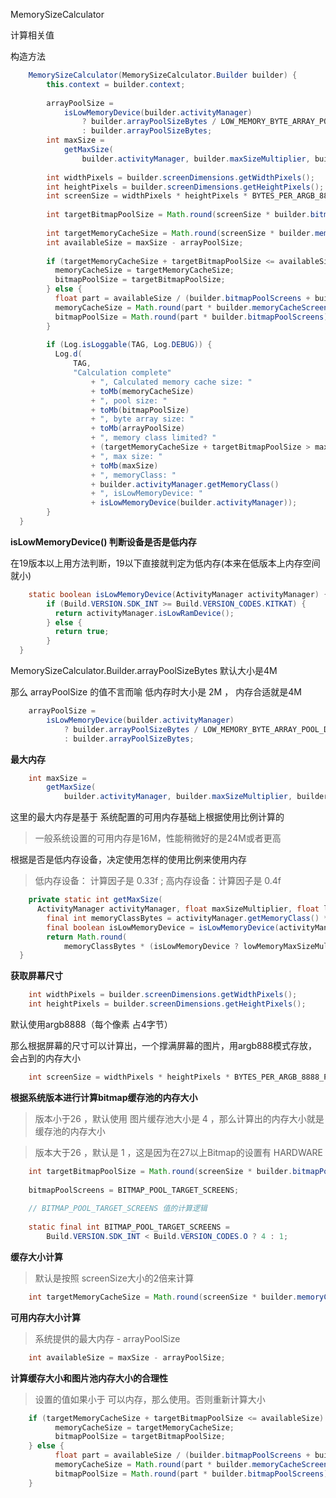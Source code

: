 MemorySizeCalculator

计算相关值

构造方法
```java
    MemorySizeCalculator(MemorySizeCalculator.Builder builder) {
        this.context = builder.context;
    
        arrayPoolSize =
            isLowMemoryDevice(builder.activityManager)
                ? builder.arrayPoolSizeBytes / LOW_MEMORY_BYTE_ARRAY_POOL_DIVISOR
                : builder.arrayPoolSizeBytes;
        int maxSize =
            getMaxSize(
                builder.activityManager, builder.maxSizeMultiplier, builder.lowMemoryMaxSizeMultiplier);
    
        int widthPixels = builder.screenDimensions.getWidthPixels();
        int heightPixels = builder.screenDimensions.getHeightPixels();
        int screenSize = widthPixels * heightPixels * BYTES_PER_ARGB_8888_PIXEL;
    
        int targetBitmapPoolSize = Math.round(screenSize * builder.bitmapPoolScreens);
    
        int targetMemoryCacheSize = Math.round(screenSize * builder.memoryCacheScreens);
        int availableSize = maxSize - arrayPoolSize;
    
        if (targetMemoryCacheSize + targetBitmapPoolSize <= availableSize) {
          memoryCacheSize = targetMemoryCacheSize;
          bitmapPoolSize = targetBitmapPoolSize;
        } else {
          float part = availableSize / (builder.bitmapPoolScreens + builder.memoryCacheScreens);
          memoryCacheSize = Math.round(part * builder.memoryCacheScreens);
          bitmapPoolSize = Math.round(part * builder.bitmapPoolScreens);
        }
    
        if (Log.isLoggable(TAG, Log.DEBUG)) {
          Log.d(
              TAG,
              "Calculation complete"
                  + ", Calculated memory cache size: "
                  + toMb(memoryCacheSize)
                  + ", pool size: "
                  + toMb(bitmapPoolSize)
                  + ", byte array size: "
                  + toMb(arrayPoolSize)
                  + ", memory class limited? "
                  + (targetMemoryCacheSize + targetBitmapPoolSize > maxSize)
                  + ", max size: "
                  + toMb(maxSize)
                  + ", memoryClass: "
                  + builder.activityManager.getMemoryClass()
                  + ", isLowMemoryDevice: "
                  + isLowMemoryDevice(builder.activityManager));
        }
  }
```

**isLowMemoryDevice() 判断设备是否是低内存**

在19版本以上用方法判断，19以下直接就判定为低内存(本来在低版本上内存空间就小)
```java
    static boolean isLowMemoryDevice(ActivityManager activityManager) {
        if (Build.VERSION.SDK_INT >= Build.VERSION_CODES.KITKAT) {
          return activityManager.isLowRamDevice();
        } else {
          return true;
        }
  }
```

MemorySizeCalculator.Builder.arrayPoolSizeBytes 默认大小是4M

那么 arrayPoolSize 的值不言而喻 低内存时大小是 2M ， 内存合适就是4M
```java
    arrayPoolSize =
        isLowMemoryDevice(builder.activityManager)
            ? builder.arrayPoolSizeBytes / LOW_MEMORY_BYTE_ARRAY_POOL_DIVISOR
            : builder.arrayPoolSizeBytes;
```

**最大内存**

```java
    int maxSize =
        getMaxSize(
            builder.activityManager, builder.maxSizeMultiplier, builder.lowMemoryMaxSizeMultiplier);
```
这里的最大内存是基于 系统配置的可用内存基础上根据使用比例计算的
> 一般系统设置的可用内存是16M，性能稍微好的是24M或者更高

根据是否是低内存设备，决定使用怎样的使用比例来使用内存 
> 低内存设备： 计算因子是 0.33f ; 高内存设备：计算因子是 0.4f

```java
    private static int getMaxSize(
      ActivityManager activityManager, float maxSizeMultiplier, float lowMemoryMaxSizeMultiplier) {
        final int memoryClassBytes = activityManager.getMemoryClass() * 1024 * 1024;
        final boolean isLowMemoryDevice = isLowMemoryDevice(activityManager);
        return Math.round(
            memoryClassBytes * (isLowMemoryDevice ? lowMemoryMaxSizeMultiplier : maxSizeMultiplier));
  }
```
**获取屏幕尺寸**

```java
    int widthPixels = builder.screenDimensions.getWidthPixels();
    int heightPixels = builder.screenDimensions.getHeightPixels();
```
默认使用argb8888（每个像素 占4字节）

那么根据屏幕的尺寸可以计算出，一个撑满屏幕的图片，用argb888模式存放，会占到的内存大小
```java
    int screenSize = widthPixels * heightPixels * BYTES_PER_ARGB_8888_PIXEL;
```

**根据系统版本进行计算bitmap缓存池的内存大小**
> 版本小于26 ，默认使用 图片缓存池大小是 4 ，那么计算出的内存大小就是缓存池的内存大小

> 版本大于26 ，默认是 1  ，这是因为在27以上Bitmap的设置有 HARDWARE

```java
    int targetBitmapPoolSize = Math.round(screenSize * builder.bitmapPoolScreens);
    
    bitmapPoolScreens = BITMAP_POOL_TARGET_SCREENS;
    
    // BITMAP_POOL_TARGET_SCREENS 值的计算逻辑
    
    static final int BITMAP_POOL_TARGET_SCREENS =
        Build.VERSION.SDK_INT < Build.VERSION_CODES.O ? 4 : 1;
```

**缓存大小计算**
> 默认是按照 screenSize大小的2倍来计算

```java
    int targetMemoryCacheSize = Math.round(screenSize * builder.memoryCacheScreens);
```
**可用内存大小计算**
> 系统提供的最大内存 - arrayPoolSize

```java
    int availableSize = maxSize - arrayPoolSize;
```

**计算缓存大小和图片池内存大小的合理性**
> 设置的值如果小于 可以内存，那么使用。否则重新计算大小

```java
    if (targetMemoryCacheSize + targetBitmapPoolSize <= availableSize) {
          memoryCacheSize = targetMemoryCacheSize;
          bitmapPoolSize = targetBitmapPoolSize;
    } else {
          float part = availableSize / (builder.bitmapPoolScreens + builder.memoryCacheScreens);
          memoryCacheSize = Math.round(part * builder.memoryCacheScreens);
          bitmapPoolSize = Math.round(part * builder.bitmapPoolScreens);
    }
```


